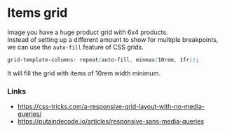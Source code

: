 # Items grid

Image you have a huge product grid with 6x4 products.<br>
Instead of setting up a different amount to show for multiple breakpoints,<br>
we can use the `auto-fill` feature of CSS grids.

```css
grid-template-columns: repeat(auto-fill, minmax(10rem, 1fr));
```

It will fill the grid with items of 10rem width minimum.

### Links

* https://css-tricks.com/a-responsive-grid-layout-with-no-media-queries/
* https://putaindecode.io/articles/responsive-sans-media-queries
